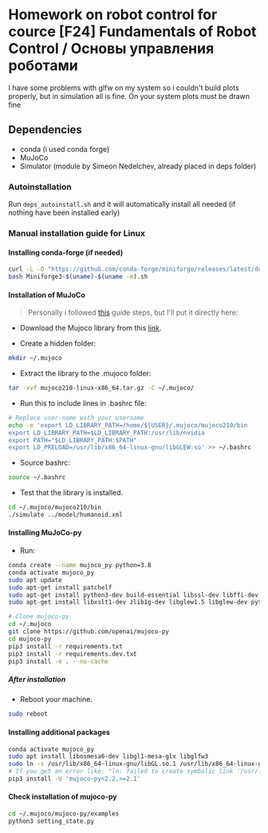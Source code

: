 # Homework on robot control for cource \[F24\] Fundamentals of Robot Control / Основы управления роботами

I have some problems with glfw on my system so i couldn't build plots properly, but in simulation all is fine. On your system plots must be drawn fine

## Dependencies
- conda (i used conda forge)
- MuJoCo
- Simulator (module by Simeon Nedelchev, already placed in deps folder)

### Autoinstallation
Run `deps_autoinstall.sh` and it will automatically install all needed (if nothing have been installed early)

### Manual installation guide for Linux
#### Installing conda-forge (if needed)

``` bash
curl -L -O "https://github.com/conda-forge/miniforge/releases/latest/download/Miniforge3-$(uname)-$(uname -m).sh"
bash Miniforge3-$(uname)-$(uname -m).sh
```

#### Installation of MuJoCo
> Personally i followed [this](https://gist.github.com/saratrajput/60b1310fe9d9df664f9983b38b50d5da) guide steps, but I'll put it directly here:
- Download the Mujoco library from this [link](https://mujoco.org/download/mujoco210-linux-x86_64.tar.gz).

- Create a hidden folder:
``` bash
mkdir ~/.mujoco
```

- Extract the library to the .mujoco folder:
```bash
tar -xvf mujoco210-linux-x86_64.tar.gz -C ~/.mujoco/
```

- Run this to include lines in .bashrc file:
```bash
# Replace user-name with your username
echo -e 'export LD_LIBRARY_PATH=/home/${USER}/.mujoco/mujoco210/bin 
export LD_LIBRARY_PATH=$LD_LIBRARY_PATH:/usr/lib/nvidia 
export PATH="$LD_LIBRARY_PATH:$PATH" 
export LD_PRELOAD=/usr/lib/x86_64-linux-gnu/libGLEW.so' >> ~/.bashrc
```

- Source bashrc:
```bash
source ~/.bashrc
```

- Test that the library is installed.
```bash
cd ~/.mujoco/mujoco210/bin
./simulate ../model/humanoid.xml
```

#### Installing MuJoCo-py
- Run:
```bash
conda create --name mujoco_py python=3.8
conda activate mujoco_py
sudo apt update
sudo apt-get install patchelf
sudo apt-get install python3-dev build-essential libssl-dev libffi-dev libxml2-dev  
sudo apt-get install libxslt1-dev zlib1g-dev libglew1.5 libglew-dev python3-pip

# Clone mujoco-py.
cd ~/.mujoco
git clone https://github.com/openai/mujoco-py
cd mujoco-py
pip3 install -r requirements.txt
pip3 install -r requirements.dev.txt
pip3 install -e . --no-cache
```

##### After installation
- Reboot your machine.
```bash
sudo reboot
```

#### Installing additional packages
```bash
conda activate mujoco_py
sudo apt install libosmesa6-dev libgl1-mesa-glx libglfw3
sudo ln -s /usr/lib/x86_64-linux-gnu/libGL.so.1 /usr/lib/x86_64-linux-gnu/libGL.so
# If you get an error like: "ln: failed to create symbolic link '/usr/lib/x86_64-linux-gnu/libGL.so': File exists", it's okay to proceed
pip3 install -U 'mujoco-py<2.2,>=2.1'
```

#### Check installation of mujoco-py
```bash
cd ~/.mujoco/mujoco-py/examples
python3 setting_state.py
```